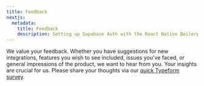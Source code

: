 ```yaml
---
title: Feedback
nextjs:
  metadata:
    title: Feedback
    description: Setting up Supabase Auth with the React Native Boilerplate.
---
```


We value your feedback. Whether you have suggestions for new integrations, features you wish to see included, issues
you've faced, or general impressions of the product, we want to hear from you. Your insights are crucial for us. Please share
your thoughts via our [quick Typeform survey](https://917oy3cj3op.typeform.com/to/zNedOvRS).
